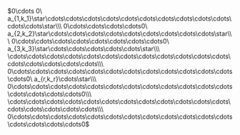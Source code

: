  $0\cdots 0\ a_{1,k_1}\star\cdots\cdots\cdots\cdots\cdots\cdots\cdots\cdots\cdots\cdots\cdots\cdots\star\\\ 0\cdots\cdots\cdots\cdots0\ a_{2,k_2}\star\cdots\cdots\cdots\cdots\cdots\cdots\cdots\cdots\cdots\star\\\ 0\cdots\cdots\cdots\cdots\cdots\cdots\cdots\cdots0\ a_{3,k_3}\star\cdots\cdots\cdots\cdots\cdots\star\\\ \cdots\cdots\cdots\cdots\cdots\cdots\cdots\cdots\cdots\cdots\cdots\cdots\cdots\cdots\cdots\cdots\cdots\\\ 0\cdots\cdots\cdots\cdots\cdots\cdots\cdots\cdots\cdots\cdots\cdots\cdots\cdots0\ a_{r,k_r}\cdots\star\\\ 0\cdots\cdots\cdots\cdots\cdots\cdots\cdots\cdots\cdots\cdots\cdots\cdots\cdots\cdots\cdots\cdots0\\\ \cdots\cdots\cdots\cdots\cdots\cdots\cdots\cdots\cdots\cdots\cdots\cdots\cdots\cdots\cdots\cdots\cdots\\\ 0\cdots\cdots\cdots\cdots\cdots\cdots\cdots\cdots\cdots\cdots\cdots\cdots\cdots\cdots\cdots\cdots0$   
  
